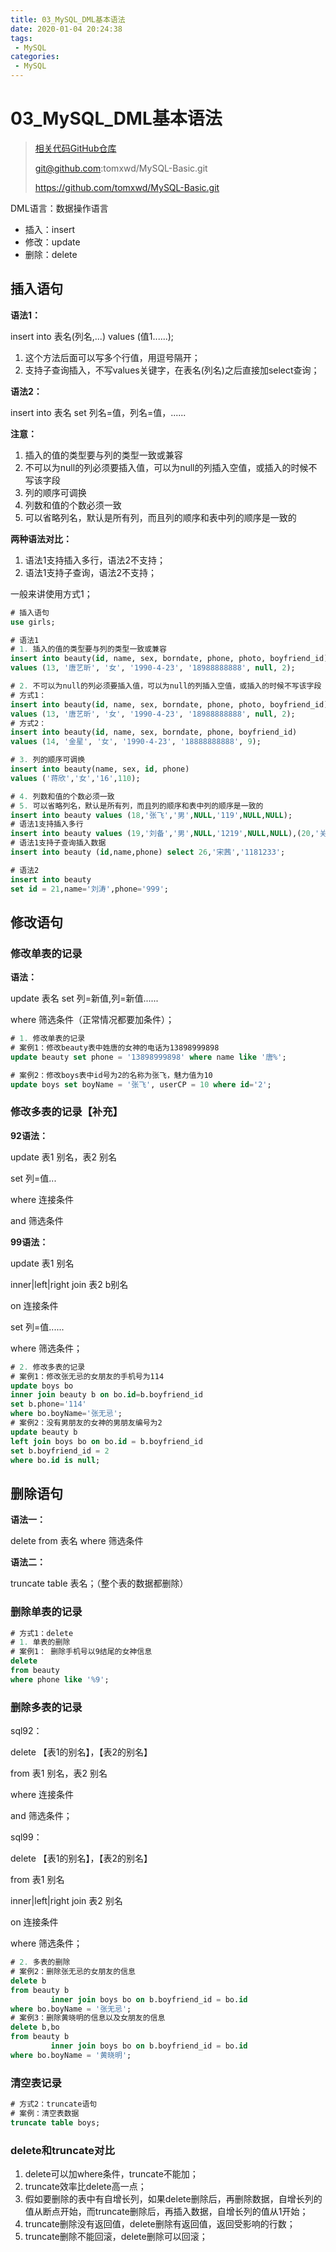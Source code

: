 ```yaml
---
title: 03_MySQL_DML基本语法
date: 2020-01-04 20:24:38
tags: 
 - MySQL
categories:
 - MySQL
---
```


# 03_MySQL_DML基本语法

>[相关代码GitHub仓库](https://github.com/tomxwd/MySQL-Basic)
>
>git@github.com:tomxwd/MySQL-Basic.git
>
>https://github.com/tomxwd/MySQL-Basic.git

DML语言：数据操作语言

- 插入：insert
- 修改：update
- 删除：delete



## 插入语句

**语法1：**

insert into 表名(列名,...) values (值1......);

1. 这个方法后面可以写多个行值，用逗号隔开；
2. 支持子查询插入，不写values关键字，在表名(列名)之后直接加select查询；



**语法2：**

insert into 表名 set 列名=值，列名=值，......



**注意：**

1. 插入的值的类型要与列的类型一致或兼容
2. 不可以为null的列必须要插入值，可以为null的列插入空值，或插入的时候不写该字段
3. 列的顺序可调换
4. 列数和值的个数必须一致
5. 可以省略列名，默认是所有列，而且列的顺序和表中列的顺序是一致的



**两种语法对比：**

1. 语法1支持插入多行，语法2不支持；
2. 语法1支持子查询，语法2不支持；

一般来讲使用方式1；



```sql
# 插入语句
use girls;

# 语法1
# 1. 插入的值的类型要与列的类型一致或兼容
insert into beauty(id, name, sex, borndate, phone, photo, boyfriend_id)
values (13, '唐艺昕', '女', '1990-4-23', '18988888888', null, 2);

# 2. 不可以为null的列必须要插入值，可以为null的列插入空值，或插入的时候不写该字段
# 方式1：
insert into beauty(id, name, sex, borndate, phone, photo, boyfriend_id)
values (13, '唐艺昕', '女', '1990-4-23', '18988888888', null, 2);
# 方式2：
insert into beauty(id, name, sex, borndate, phone, boyfriend_id)
values (14, '金星', '女', '1990-4-23', '18888888888', 9);

# 3. 列的顺序可调换
insert into beauty(name, sex, id, phone)
values ('蒋欣','女','16',110);

# 4. 列数和值的个数必须一致
# 5. 可以省略列名，默认是所有列，而且列的顺序和表中列的顺序是一致的
insert into beauty values (18,'张飞','男',NULL,'119',NULL,NULL);
# 语法1支持插入多行
insert into beauty values (19,'刘备','男',NULL,'1219',NULL,NULL),(20,'关羽','男',NULL,'12219',NULL,NULL);
# 语法1支持子查询插入数据
insert into beauty (id,name,phone) select 26,'宋茜','1181233';

# 语法2
insert into beauty
set id = 21,name='刘涛',phone='999';
```



## 修改语句

### 修改单表的记录

**语法：**

update 表名 set 列=新值,列=新值......

where 筛选条件（正常情况都要加条件）；



```sql
# 1. 修改单表的记录
# 案例1：修改beauty表中姓唐的女神的电话为13898999898
update beauty set phone = '13898999898' where name like '唐%';

# 案例2：修改boys表中id号为2的名称为张飞，魅力值为10
update boys set boyName = '张飞', userCP = 10 where id='2';
```



### 修改多表的记录【补充】

**92语法：**

update 表1 别名，表2 别名

set 列=值...

where 连接条件

and 筛选条件



**99语法：**

update 表1 别名

inner|left|right join 表2 b别名

on 连接条件

set 列=值......

where 筛选条件；



```sql
# 2. 修改多表的记录
# 案例1：修改张无忌的女朋友的手机号为114
update boys bo
inner join beauty b on bo.id=b.boyfriend_id
set b.phone='114'
where bo.boyName='张无忌';
# 案例2：没有男朋友的女神的男朋友编号为2
update beauty b
left join boys bo on bo.id = b.boyfriend_id
set b.boyfriend_id = 2
where bo.id is null;
```



## 删除语句

**语法一：**

delete from 表名 where 筛选条件



**语法二：**

truncate table 表名；（整个表的数据都删除）



### 删除单表的记录

```sql
# 方式1：delete
# 1. 单表的删除
# 案例1： 删除手机号以9结尾的女神信息
delete
from beauty
where phone like '%9';
```



### 删除多表的记录

sql92：

delete 【表1的别名】，【表2的别名】

from 表1 别名，表2 别名

where 连接条件

and 筛选条件；



sql99：

delete 【表1的别名】，【表2的别名】

from 表1 别名

inner|left|right join 表2 别名

on 连接条件

where 筛选条件；



```sql
# 2. 多表的删除
# 案例2：删除张无忌的女朋友的信息
delete b
from beauty b
         inner join boys bo on b.boyfriend_id = bo.id
where bo.boyName = '张无忌';
# 案例3：删除黄晓明的信息以及女朋友的信息
delete b,bo
from beauty b
         inner join boys bo on b.boyfriend_id = bo.id
where bo.boyName = '黄晓明';
```



### 清空表记录

```sql
# 方式2：truncate语句
# 案例：清空表数据
truncate table boys;
```



### delete和truncate对比

1. delete可以加where条件，truncate不能加；
2. truncate效率比delete高一点；
3. 假如要删除的表中有自增长列，如果delete删除后，再删除数据，自增长列的值从断点开始，而truncate删除后，再插入数据，自增长列的值从1开始；
4. truncate删除没有返回值，delete删除有返回值，返回受影响的行数；
5. truncate删除不能回滚，delete删除可以回滚；













